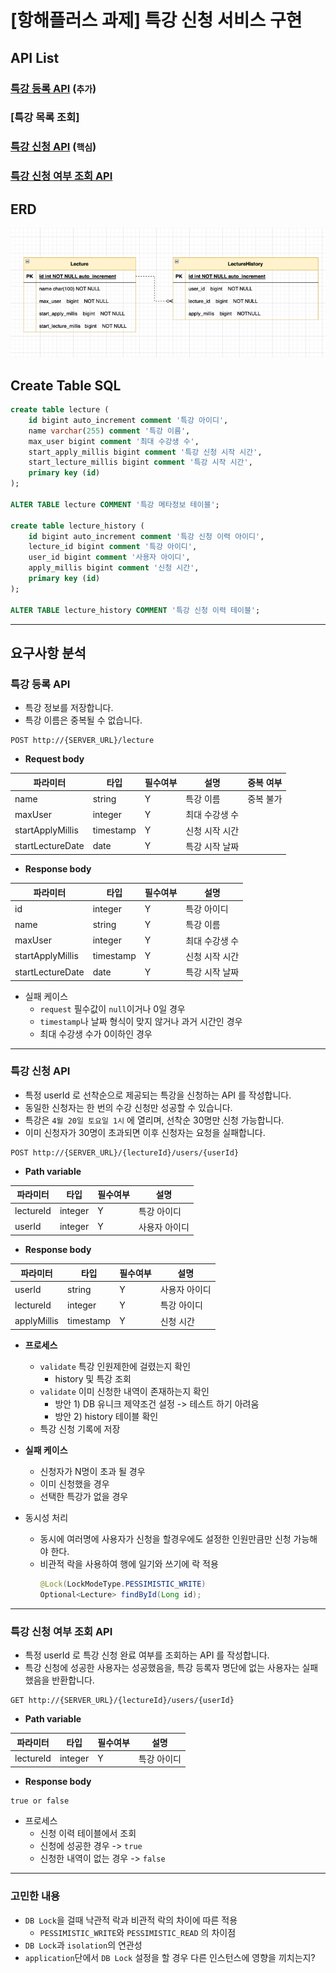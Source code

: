 # [항해플러스 과제] 특강 신청 서비스 구현


## API List
### [특강 등록 API](#특강-등록-api) (`추가`)
### [특강 목록 조회]
### [특강 신청 API](#특강-신청-api) (`핵심`)
### [특강 신청 여부 조회 API](#특강-신청-여부-조회-api)


## ERD
![img.png](images/img.png)

## Create Table SQL
```SQL
create table lecture (
    id bigint auto_increment comment '특강 아이디',
    name varchar(255) comment '특강 이름',
    max_user bigint comment '최대 수강생 수',
    start_apply_millis bigint comment '특강 신청 시작 시간',
    start_lecture_millis bigint comment '특강 시작 시간',
    primary key (id)
);

ALTER TABLE lecture COMMENT '특강 메타정보 테이블';

create table lecture_history (
    id bigint auto_increment comment '특강 신청 이력 아이디',
    lecture_id bigint comment '특강 아이디',
    user_id bigint comment '사용자 아이디',
    apply_millis bigint comment '신청 시간',
    primary key (id)
);

ALTER TABLE lecture_history COMMENT '특강 신청 이력 테이블';

```


---

## 요구사항 분석

### 특강 등록 API

- 특강 정보를 저장합니다.
- 특강 이름은 중복될 수 없습니다.

```
POST http://{SERVER_URL}/lecture
```
- **Request body**

| 파라미터             | 타입        | 필수여부 | 설명       | 중복 여부 |
|------------------|-----------|------|----------|-------|
| name             | string    | Y    | 특강 이름    | 중복 불가 |
| maxUser          | integer   | Y    | 최대 수강생 수 |       |
| startApplyMillis | timestamp | Y    | 신청 시작 시간 |       |
| startLectureDate | date      | Y    | 특강 시작 날짜 |       |

- **Response body**

| 파라미터             | 타입        | 필수여부 | 설명       |
|------------------|-----------|------|----------|
| id               | integer   | Y    | 특강 아이디   |
| name             | string    | Y    | 특강 이름    |
| maxUser          | integer   | Y    | 최대 수강생 수 |
| startApplyMillis | timestamp | Y    | 신청 시작 시간 |
| startLectureDate | date      | Y    | 특강 시작 날짜 |


- 실패 케이스
  - `request` 필수값이 `null`이거나 0일 경우
  - `timestamp`나 날짜 형식이 맞지 않거나 과거 시간인 경우
  - 최대 수강생 수가 0이하인 경우

---

### 특강 신청 API

- 특정 userId 로 선착순으로 제공되는 특강을 신청하는 API 를 작성합니다.
- 동일한 신청자는 한 번의 수강 신청만 성공할 수 있습니다.
- 특강은 `4월 20일 토요일 1시` 에 열리며, 선착순 30명만 신청 가능합니다.
- 이미 신청자가 30명이 초과되면 이후 신청자는 요청을 실패합니다.

```
POST http://{SERVER_URL}/{lectureId}/users/{userId}
```
- **Path variable**

| 파라미터                 | 타입      | 필수여부 | 설명      |
|----------------------|---------|------|---------|
| lectureId            | integer | Y    | 특강 아이디  |
| userId               | integer | Y    | 사용자 아이디 |

- **Response body**

| 파라미터        | 타입        | 필수여부 | 설명      |
|-------------|-----------|------|---------|
| userId      | string    | Y    | 사용자 아이디 |
| lectureId   | integer   | Y    | 특강 아이디  |
| applyMillis | timestamp | Y    | 신청 시간   |


- **프로세스**
  - `validate` 특강 인원제한에 걸렸는지 확인 
    - history 및 특강 조회
  - `validate` 이미 신청한 내역이 존재하는지 확인
    - 방안 1) DB 유니크 제약조건 설정 -> 테스트 하기 아려움
    - 방안 2) history 테이블 확인
  - 특강 신청 기록에 저장


- **실패 케이스**
  - 신청자가 N명이 초과 될 경우
  - 이미 신청했을 경우
  - 선택한 특강가 없을 경우


- 동시성 처리
  - 동시에 여러명에 사용자가 신청을 할경우에도 설정한 인원만큼만 신청 가능해야 한다.
  - 비관적 락을 사용하여 행에 일기와 쓰기에 락 적용 
    ```java
    @Lock(LockModeType.PESSIMISTIC_WRITE)
    Optional<Lecture> findById(Long id);
    ```

---

### 특강 신청 여부 조회 API

- 특정 userId 로 특강 신청 완료 여부를 조회하는 API 를 작성합니다.
- 특강 신청에 성공한 사용자는 성공했음을, 특강 등록자 명단에 없는 사용자는 실패했음을 반환합니다.

```
GET http://{SERVER_URL}/{lectureId}/users/{userId}
```
- **Path variable**

| 파라미터                 | 타입      | 필수여부 | 설명      |
|----------------------|---------|------|---------|
| lectureId            | integer | Y    | 특강 아이디  |

- **Response body**
```
true or false
```

- 프로세스
  - 신청 이력 테이블에서 조회
  - 신청에 성공한 경우 -> `true`
  - 신청한 내역이 없는 경우 -> `false`


___

### 고민한 내용
- `DB Lock`을 걸때 낙관적 락과 비관적 락의 차이에 따른 적용
  - `PESSIMISTIC_WRITE`와 `PESSIMISTIC_READ` 의 차이점
- `DB Lock`과 `isolation`의 연관성
- `application`단에서 `DB Lock` 설정을 할 경우 다른 인스턴스에 영향을 끼치는지? 
